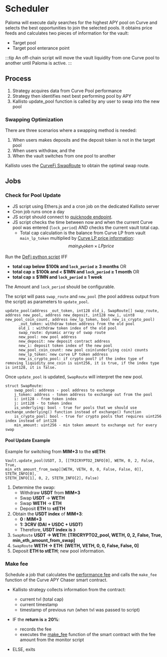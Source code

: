# Scheduler

Paloma will execute daily searches for the highest APY pool on Curve and selects the best 
opportunities to join the selected pools. It obtains price feeds and calculates two pieces 
of information for the vault:

- Target pool
- Target pool enterance point

:::tip An off-chain script will move the vault liquidity from one Curve pool to another until Paloma is active.
:::

## Process

1. Strategy acquires data from Curve Pool performance
2. Strategy then identifies next best performing pool by APY
3. Kallisto update_pool function is called by any user to swap into the new pool

### Swapping Optimization

There are three scenarios where a swapping method is needed:

1. When users makes deposits and the deposit token is not in the target pool
2. When users withdraw, and the 
3. When the vault switches from one pool to another 

Kallisto uses the [CurveFi SwapRoute](https://github.com/curvefi/curve-js#router-exchange) to obtain the optimal swap route.

## Jobs

### Check for Pool Update

- JS script using Ethers.js and a cron job on the dedicated Kallisto server
- Cron job runs once a day
- JS script should connect to [quicknode endpoint](https://www.quicknode.com/endpoints/44685).
- JS script checks the time between now and when the current Curve pool was entered (`lock_period`) AND checks the current vault total cap.
    - Total cap calculation is the balance from Curve LP from vault `main_lp_token` multiplied by 
      [Curve LP price information](https://thegraph.com/explorer/subgraph?id=4yx4rR6Kf8WH4RJPGhLSHojUxJzRWgEZb51iTran1sEG&view=Overview):
      $$ main_lp_token \times LP price$$

Run the [DeFi python script](https://github.com/VolumeFi/volume_defi_strategy/tree/b4b7d3ea2d709ca271035d9d8f69e012845be6b8) IFF

  - **total cap below $100k and `lock_period` ≥ 3 months** OR
  - **total cap ≥ $100k and < $1MN  and `lock_period` ≥ 1 month** OR
  - **total cap ≥ $1MN and `lock_period`  ≥ 1 week**

The Amount and `lock_period` should be configurable.
  
The script will pass `swap_route` and `new_pool` (the pool address output from the script) as parameters to `update_pool`.

```rust{4-5}
update_pool(address _out_token, int128 old_i, SwapRoute[] swap_route, address new_pool, address new_deposit, int128 new_i, uint8 new_pool_coin_count, address new_lp_token, bool new_is_crypto_pool)
      _out_token: withdraw token address from the old pool
      old_i : withdraw token index of the old pool
      swap_route: dynamic array of swap route
      new_pool: new pool address
      new_deposit: new deposit contract address
      new_i: deposit token index of the new pool
      new_pool_coin_count: new pool coin(underlying coin) counts
      new_lp_token: new curve LP token address
      new_is_crypto_pool: if crypto pool? if the index type of removing_liquidity_one_coin is uint256, it is true, if the index type is int128, it is false.
```

Once `update_pool` is updated, `SwapRoute` will interpret the new pool.

```rust{=
struct SwapRoute:
    swap_pool: address - pool address to exchange
    j_token: address - token address to exchange out from the pool
    i: int128 - from token index
    j: int128 - to token index
    is_underlying: bool - true for pools that we should use exchange_underlying() function instead of exchange() function
    is_crypto_pool: bool - true for crypto pools that requires uint256 index instead of int128
    min_amount: uint256 - min token amount to exchange out for every swap
```

#### Pool Update Example

Example for switching from **MIM+3** to the **stETH**:

```shell
Vault.update_pool(USDT, 3, [[TRICRYPTO2_INFO[0], WETH, 0, 2, False, True, 
min_eth_amount_from_swap][WETH, VETH, 0, 0, False, False, 0]], STETH_INFO[0], 
STETH_INFO[1], 0, 2, STETH_INFO[2], False)
```

1. Determine the swap:
   - Withdraw **USDT** from **MIM+3**
   - Swap **USDT** -> **WETH**
   - Swap **WETH** -> **ETH**
   - Deposit **ETH** to **stETH**
2. Obtain the **USDT index** of **MIM+3**:
   - **0 : MIM+3**
   - **1: 3CRV (DAI + USDC + USDT)**
   - Therefore, **USDT index is `3`**
3. `SwapRoute` **USDT ->  WETH**: **[TRICRYPTO2_pool, WETH, 0, 2, False, True, min_eth_amount_from_swap]**
4. `SwapRoute` **WETH -> ETH**: **[WETH, VETH, 0, 0, False, False, 0]**
5. Deposit **ETH to stETH**; new pool information.

### Make fee

Schedule a job that calculates the [performance fee](fees.md#fee-types) and calls the `make_fee` function of 
the Curve APY Chaser smart contract.

- Kallisto strategy collects information from the contract:
    - current tvl (total cap)
    - current timestamp
    - timestamp of previous run (when tvl was passed to script)

- IF the **return is ≥ 20%**:
    - records the fee
    - executes the [make_fee](https://github.com/kallisto-finance/curve-apy-vault/blob/4bfdfcbac62664569ace652aa606edd9e0df5e22/contracts/curve_apy_vault.vy#L573) 
      function of the smart contract with the fee amount from the monitor script
- ELSE, exits
